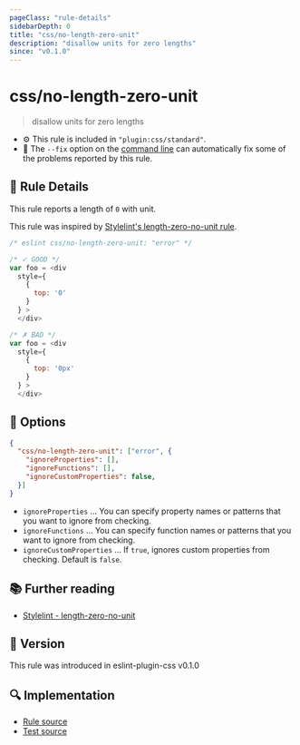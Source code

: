 ```yaml
---
pageClass: "rule-details"
sidebarDepth: 0
title: "css/no-length-zero-unit"
description: "disallow units for zero lengths"
since: "v0.1.0"
---
```

# css/no-length-zero-unit

> disallow units for zero lengths

- :gear: This rule is included in `"plugin:css/standard"`.
- :wrench: The `--fix` option on the [command line](https://eslint.org/docs/user-guide/command-line-interface#fixing-problems) can automatically fix some of the problems reported by this rule.

## :book: Rule Details

This rule reports a length of `0` with unit.

This rule was inspired by [Stylelint's length-zero-no-unit rule](https://stylelint.io/user-guide/rules/list/length-zero-no-unit/).

<eslint-code-block fix>

```js
/* eslint css/no-length-zero-unit: "error" */

/* ✓ GOOD */
var foo = <div
  style={
    {
      top: '0'
    }
  } >
  </div>

/* ✗ BAD */
var foo = <div
  style={
    {
      top: '0px'
    }
  } >
  </div>
```

</eslint-code-block>

## :wrench: Options

```json
{
  "css/no-length-zero-unit": ["error", {
    "ignoreProperties": [],
    "ignoreFunctions": [],
    "ignoreCustomProperties": false,
  }]
}
```

- `ignoreProperties` ... You can specify property names or patterns that you want to ignore from checking.
- `ignoreFunctions` ... You can specify function names or patterns that you want to ignore from checking.
- `ignoreCustomProperties` ... If `true`, ignores custom properties from checking. Default is `false`.

## :books: Further reading

- [Stylelint - length-zero-no-unit]

[Stylelint - length-zero-no-unit]: https://stylelint.io/user-guide/rules/list/length-zero-no-unit/

## :rocket: Version

This rule was introduced in eslint-plugin-css v0.1.0

## :mag: Implementation

- [Rule source](https://github.com/ota-meshi/eslint-plugin-css/blob/main/lib/rules/no-length-zero-unit.ts)
- [Test source](https://github.com/ota-meshi/eslint-plugin-css/blob/main/tests/lib/rules/no-length-zero-unit.ts)
